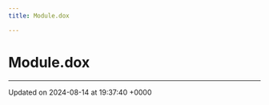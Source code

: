```yaml
---
title: Module.dox

---
```


# Module.dox








-------------------------------

Updated on 2024-08-14 at 19:37:40 +0000
